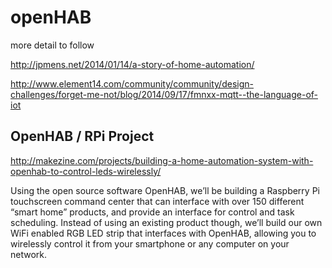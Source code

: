 # openHAB

more detail to follow



http://jpmens.net/2014/01/14/a-story-of-home-automation/

http://www.element14.com/community/community/design-challenges/forget-me-not/blog/2014/09/17/fmnxx-mqtt--the-language-of-iot

## OpenHAB / RPi Project

<http://makezine.com/projects/building-a-home-automation-system-with-openhab-to-control-leds-wirelessly/>

Using the open source software OpenHAB, we’ll be building a Raspberry Pi touchscreen command center that can interface with over 150 different “smart home” products, and provide an interface for control and task scheduling. Instead of using an existing product though, we’ll build our own WiFi enabled RGB LED strip that interfaces with OpenHAB, allowing you to wirelessly control it from your smartphone or any computer on your network.
